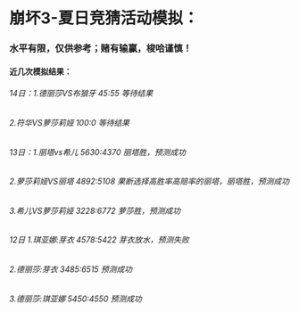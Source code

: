 # 崩坏3-夏日竞猜活动模拟：

### 水平有限，仅供参考；赌有输赢，梭哈谨慎！

#### 近几次模拟结果：


###### 14日：1.德丽莎VS布狼牙 45:55 等待结果
###### 2.符华VS萝莎莉娅 100:0 等待结果


###### 13日：1.丽塔vs希儿 5630:4370 丽塔胜，预测成功
###### 2.萝莎莉娅VS丽塔 4892:5108 果断选择高胜率高赔率的丽塔，丽塔胜，预测成功
###### 3.希儿VS萝莎莉娅 3228:6772 萝莎胜，预测成功


###### 12日 1.琪亚娜:芽衣  4578:5422  芽衣放水，预测失败
###### 2.德丽莎:芽衣  3485:6515 预测成功
###### 3.德丽莎:琪亚娜  5450:4550 预测成功
